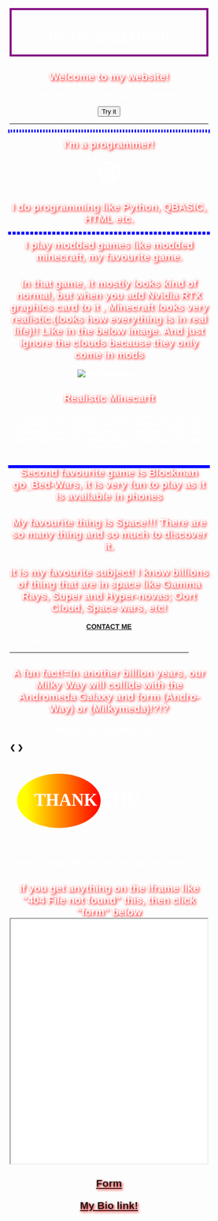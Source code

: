 <html>           
<head> 
 <meta name="viewport" content="width=device-width, initial-scale=1">
<script src="https://kit.fontawesome.com/a076d05399.js" crossorigin="anonymous"></script>
 
 <style>
h2 {
  text-shadow: 2px 2px 5px red;
}
</style>
 <style>
p {outline-color:blue;}

p.dotted {outline-style: dotted;}
p.dashed {outline-style: dashed;}
p.solid {outline-style: solid;}
p.double {outline-style: double;}
p.groove {outline-style: groove;}
 </style>
</head>
<body style= "background-repeat: no-repeat;background-size: 100% 100%;background-attachment: fixed;" background="hd.jpg" text="#ffffff">
<title>Page Title</title>
<b> <div style="border: 4px solid purple"> <h1 align="center"> <span style="color:white"> Hi, I'm SREEHAN!! </span> </h1> </div>
       <span style ="color:white"> <h2> <center> Welcome to my website! </center> </h2> </span> 
 <center> <script>
  function myFunction() {
    document.getElementById("demo").innerHTML = "Hello Friend !!";
  }
  </script>
<p id="demo">Click this button so that I can say something!</p>
<button type="button" onclick="myFunction()">Try it</button> </center>
<hr size="10">
<p class="dotted">  <h2 align="center"> <span style="color:white"> I'm a programmer! </span> </h2><center> <font size ="12">  &#128512; </font> </center>
<h2> <center> <span style="color:white"> I do programming like Python, QBASIC, HTML etc. </span> </center> </h2></p>
<p>
<p class="dashed"> <h2> <center> <span style="color:white"> I play modded games like modded minecraft, my favourite game. </span> </center> </h2>
 <h2> <center> <span style="color:white"> In that game, it mostly looks kind of normal, but when you add Nvidia RTX graphics card to it , Minecraft looks very realistic.(looks how everything is in real life)!! Like in the below image. And just ignore the clouds because they only come in mods  </span> </center> </h2></p>
<center> <div class="flip-box">
  <div class="flip-box-inner">
    <div class="flip-box-front">
      <img src="img_paris.jpg" alt="realminecraft.jpg" style="width:300px;height:200px">
    </div>
    <div class="flip-box-back">
      <h2> Realistic Minecarft </h2>
      <p>In that game, it mostly looks kind of normal, but when you add Nvidia RTX graphics card to it , Minecraft looks very realistic.(looks how everything is in real life)!! Like in the below image. And just ignore the clouds because they only come in mods</p>
    </div>
  </div>
</div> </center>
 <i class="fas fa-cloud" style="font-size:24px;"></i>
<p class="solid"> <h2> <center> <span style="color:white"> Second favourite game is Blockman go_Bed-Wars, it is very fun to play as it is available in phones </span> </center> </h2>
<p> <h2> <center> <font color ="white"> My favourite thing is Space!!! There are so many thing and so much to discover it. </font> </center> </h2>
<h2> <center> <span style="color:white"> It is my favourite subject! I know billions of thing that are in space like Gamma Rays, Super and Hyper-novas; Oort Cloud, Space wars, etc! </span> </center> </h2> </p>
        <center> <a class="btn" href="mailto:asreehan@outlook.com">CONTACT ME</a> </center>
     
          <p>
</p>
<hr align="center" size="6" width="90%" Color="yellow">              
 <span style="color:white"> <h2> <center> A fun fact!=In another billion years, our Milky Way will collide with the Andromeda Galaxy and form (Andro-Way) or (Milkymeda)!?!? </center> </h2> </span>
 <h3> <center> this is my slideshow see it! </center> </h3>
 <meta name="viewport" content="width=device-width, initial-scale=1">
<style>
* {box-sizing: border-box}
body {font-family: Verdana, sans-serif; margin:0}
.mySlides {display: none}
img {vertical-align: middle;}

/* Slideshow container */
.slideshow-container {
  max-width: 1000px;
  position: relative;
  margin: auto;
}

/* Next & previous buttons */
.prev, .next {
  cursor: pointer;
  position: absolute;
  top: 50%;
  width: auto;
  padding: 16px;
  margin-top: -22px;
  color: white;
  font-weight: bold;
  font-size: 18px;
  transition: 0.6s ease;
  border-radius: 0 3px 3px 0;
  user-select: none;
}

/* Position the "next button" to the right */
.next {
  right: 0;
  border-radius: 3px 0 0 3px;
}

/* On hover, add a black background color with a little bit see-through */
.prev:hover, .next:hover {
  background-color: rgba(0,0,0,0.8);
}

/* Caption text */
.text {
  color: #f2f2f2;
  font-size: 15px;
  padding: 8px 12px;
  position: absolute;
  bottom: 8px;
  width: 100%;
  text-align: center;
}

/* Number text (1/3 etc) */
.numbertext {
  color: #f2f2f2;
  font-size: 12px;
  padding: 8px 12px;
  position: absolute;
  top: 0;
}

/* The dots/bullets/indicators */
.dot {
  cursor: pointer;
  height: 15px;
  width: 15px;
  margin: 0 2px;
  background-color: #bbb;
  border-radius: 50%;
  display: inline-block;
  transition: background-color 0.6s ease;
}

.active, .dot:hover {
  background-color: #717171;
}

/* Fading animation */
.fade {
  -webkit-animation-name: fade;
  -webkit-animation-duration: 1.5s;
  animation-name: fade;
  animation-duration: 1.5s;
}

@-webkit-keyframes fade {
  from {opacity: .4} 
  to {opacity: 1}
}

@keyframes fade {
  from {opacity: .4} 
  to {opacity: 1}
}

/* On smaller screens, decrease text size */
@media only screen and (max-width: 300px) {
  .prev, .next,.text {font-size: 11px}
}
</style>
<body>

<div class="slideshow-container">

<div class="mySlides fade">
  <div class="numbertext">1 / 3</div>
  <img src="th (1).jpg" style="width:100%">
  <div class="text">Caption Text</div>
</div>

<div class="mySlides fade">
  <div class="numbertext">2 / 3</div>
  <img src="th (3).jpg" style="width:100%">
  <div class="text">Caption Two</div>
</div>

<div class="mySlides fade">
  <div class="numbertext">3 / 3</div>
  <img src="th (2).jpg" style="width:100%">
  <div class="text">Caption Three</div>
</div>

<a class="prev" onclick="plusSlides(-1)">&#10094;</a>
<a class="next" onclick="plusSlides(1)">&#10095;</a>

</div>
<br>

<div style="text-align:center">
  <span class="dot" onclick="currentSlide(1)"></span> 
  <span class="dot" onclick="currentSlide(2)"></span> 
  <span class="dot" onclick="currentSlide(3)"></span> 
</div>

<script>
var slideIndex = 1;
showSlides(slideIndex);

function plusSlides(n) {
  showSlides(slideIndex += n);
}

function currentSlide(n) {
  showSlides(slideIndex = n);
}

function showSlides(n) {
  var i;
  var slides = document.getElementsByClassName("mySlides");
  var dots = document.getElementsByClassName("dot");
  if (n > slides.length) {slideIndex = 1}    
  if (n < 1) {slideIndex = slides.length}
  for (i = 0; i < slides.length; i++) {
      slides[i].style.display = "none";  
  }
  for (i = 0; i < dots.length; i++) {
      dots[i].className = dots[i].className.replace(" active", "");
  }
  slides[slideIndex-1].style.display = "block";  
  dots[slideIndex-1].className += " active";
}
</script>
<center> <svg height="200" width="500">
  <defs>
    <linearGradient id="grad1" x1="10%" y1="0%" x2="100%" y2="0%">
      <stop offset="0%"
      style="stop-color:rgb(255,255,0);stop-opacity:1" />
      <stop offset="100%"
      style="stop-color:rgb(255,0,0);stop-opacity:1" />
    </linearGradient>
  </defs>
  <ellipse cx="100" cy="70" rx="85" ry="55" fill="url(#grad1)" />
  <text fill="#ffffff" font-size="35" font-family="Verdana"
        x="50" y="80">THANK YOU</text> </b>
 <center> <h3> Want to chat with me directly? ok then, here it is </h3> </center>
 </svg> </center>
<html>
 <h2> <center> If you get anything on the iframe like "404 File not found" this, then click "form" below
<iframe src="demo_iframe.htm" name="iframe_a" height="500px" width="100%" title="Iframe Example"></iframe>

<p><a href="https://sreehanadgopula.github.io/Form/" target="iframe_a">Form</a></p>

  <center> <div class="bio link">
 <a class="btn" href="https://bio.link/sreehanadigopula">My Bio link! </a>
  </div>
           </center> 
 
                                                                                                                                   
